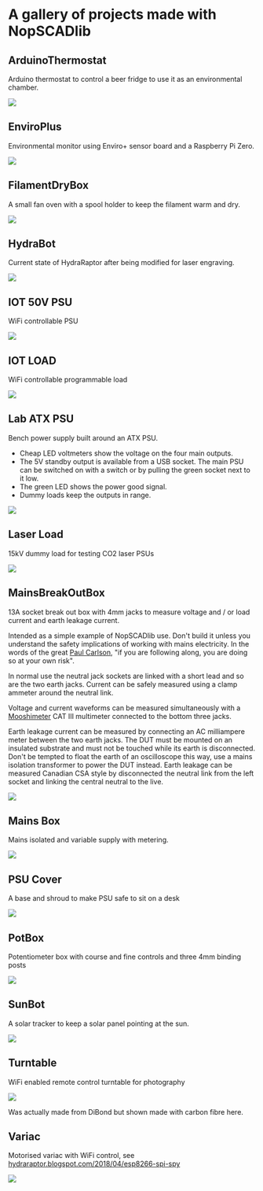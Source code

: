 # A gallery of projects made with NopSCADlib
## ArduinoThermostat
Arduino thermostat to control a beer fridge to use it as an environmental chamber.

![](ArduinoThermostat.png)

## EnviroPlus
Environmental monitor using Enviro+ sensor board and a Raspberry Pi Zero.

![](EnviroPlus.png)

## FilamentDryBox
A small fan oven with a spool holder to keep the filament warm and dry.

![](FilamentDryBox.png)

## HydraBot
Current state of HydraRaptor after being modified for laser engraving.

![](HydraBot.png)


## IOT 50V PSU
WiFi controllable PSU

![](IOT_50V_PSU.png)

## IOT LOAD
WiFi controllable programmable load

![](IOT_LOAD.png)

## Lab ATX PSU
Bench power supply built around an ATX PSU.

* Cheap LED voltmeters show the voltage on the four main outputs.
* The 5V standby output is available from a USB socket. The main PSU can be switched on with a switch or by pulling the green socket next to it low.
* The green LED shows the power good signal.
* Dummy loads keep the outputs in range.

![](Lab_ATX_PSU.png)



## Laser Load
15kV dummy load for testing CO2 laser PSUs

![](Laser_load.png)

## MainsBreakOutBox
13A socket break out box with 4mm jacks to measure voltage and / or load current and earth leakage current.

Intended as a simple example of NopSCADlib use. Don't build it unless you understand the safety implications of working with mains electricity. In the words of
the great [Paul Carlson](https://www.youtube.com/channel/UCU9SoQxJewrWb_3GxeteQPA), "if you are following along, you are doing so at your own risk".

In normal use the neutral jack sockets are linked with a short lead and so are the two earth jacks. Current can be safely measured using a clamp ammeter around the neutral link.

Voltage and current waveforms can be measured simultaneously with a [Mooshimeter](https://moosh.im/) CAT III multimeter connected to the bottom three jacks.

Earth leakage current can be measured by connecting an AC milliampere meter between the two earth jacks. The DUT must be mounted on an insulated substrate and must not be touched
while its earth is disconnected. Don't be tempted to float the earth of an oscilloscope this way, use a mains isolation transformer to power the DUT instead.
Earth leakage can be measured Canadian CSA style by disconnected the neutral link from the left socket and linking the central neutral to the live.

![](MainsBreakOutBox.png)

## Mains Box
Mains isolated and variable supply with metering.

![](Mains_Box.png)



## PSU Cover
A base and shroud to make PSU safe to sit on a desk

![](PSU_cover.png)

## PotBox
Potentiometer box with course and fine controls and three 4mm binding posts

![](PotBox.png)

## SunBot
A solar tracker to keep a solar panel pointing at the sun.

![](SunBot.png)

## Turntable
WiFi enabled remote control turntable for photography

![](Turntable.png)

Was actually made from DiBond but shown made with carbon fibre here.

## Variac
Motorised variac with WiFi control, see [hydraraptor.blogspot.com/2018/04/esp8266-spi-spy](https://hydraraptor.blogspot.com/2018/04/esp8266-spi-spy.html)

![](Variac.png)



